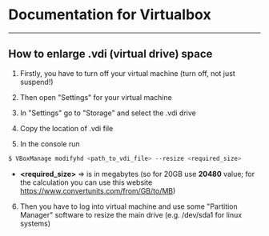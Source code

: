 # Documentation for Virtualbox

***

## How to enlarge .vdi (virtual drive) space

1. Firstly, you have to turn off your virtual machine (turn off, not just suspend!)

2. Then open "Settings" for your virtual machine

3. In "Settings" go to "Storage" and select the .vdi drive

4. Copy the location of .vdi file

5. In the console run

```bash
$ VBoxManage modifyhd <path_to_vdi_file> --resize <required_size>
```

- **<required_size>** => is in megabytes (so for 20GB use **20480** value; for the calculation you can use this website https://www.convertunits.com/from/GB/to/MB)

6. Then you have to log into virtual machine and use some "Partition Manager" software to resize the main drive (e.g. /dev/sda1 for linux systems)